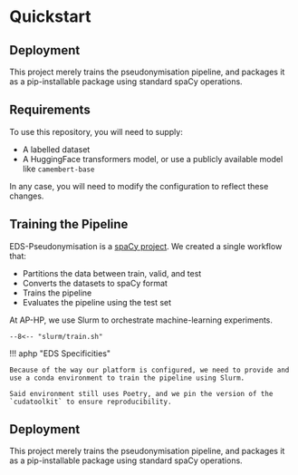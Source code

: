# Quickstart

## Deployment

This project merely trains the pseudonymisation pipeline, and packages it as a pip-installable package
using standard spaCy operations.

## Requirements

To use this repository, you will need to supply:

- A labelled dataset
- A HuggingFace transformers model, or use a publicly available model like `camembert-base`

In any case, you will need to modify the configuration to reflect these changes.

## Training the Pipeline

EDS-Pseudonymisation is a [spaCy project](https://spacy.io/usage/projects).
We created a single workflow that:

- Partitions the data between train, valid, and test
- Converts the datasets to spaCy format
- Trains the pipeline
- Evaluates the pipeline using the test set

At AP-HP, we use Slurm to orchestrate machine-learning experiments.

```shell title="slurm/train.sh"
--8<-- "slurm/train.sh"
```

!!! aphp "EDS Specificities"

    Because of the way our platform is configured, we need to provide and use a conda environment to train the pipeline using Slurm.

    Said environment still uses Poetry, and we pin the version of the `cudatoolkit` to ensure reproducibility.

## Deployment

This project merely trains the pseudonymisation pipeline,
and packages it as a pip-installable package
using standard spaCy operations.
